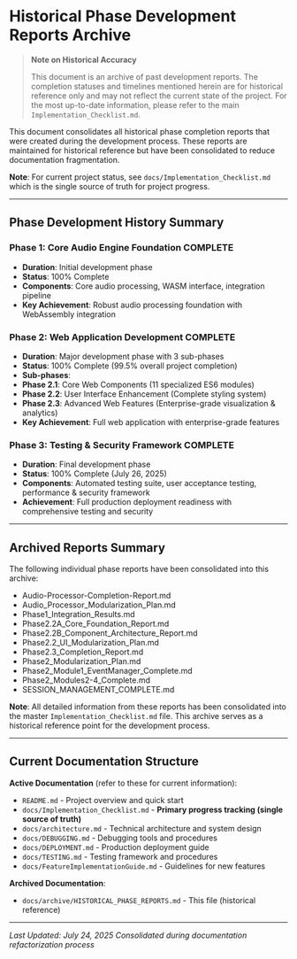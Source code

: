 # Historical Phase Development Reports Archive

> **Note on Historical Accuracy**
>
> This document is an archive of past development reports. The completion statuses and timelines mentioned herein are for historical reference only and may not reflect the current state of the project. For the most up-to-date information, please refer to the main `Implementation_Checklist.md`.

This document consolidates all historical phase completion reports that were created during the development process. These reports are maintained for historical reference but have been consolidated to reduce documentation fragmentation.

**Note**: For current project status, see `docs/Implementation_Checklist.md` which is the single source of truth for project progress.

---

## Phase Development History Summary

### Phase 1: Core Audio Engine Foundation COMPLETE

- **Duration**: Initial development phase
- **Status**: 100% Complete
- **Components**: Core audio processing, WASM interface, integration pipeline
- **Key Achievement**: Robust audio processing foundation with WebAssembly integration

### Phase 2: Web Application Development COMPLETE

- **Duration**: Major development phase with 3 sub-phases
- **Status**: 100% Complete (99.5% overall project completion)
- **Sub-phases**:
 - **Phase 2.1**: Core Web Components (11 specialized ES6 modules)
 - **Phase 2.2**: User Interface Enhancement (Complete styling system)
 - **Phase 2.3**: Advanced Web Features (Enterprise-grade visualization & analytics)
- **Key Achievement**: Full web application with enterprise-grade features

### Phase 3: Testing & Security Framework COMPLETE

- **Duration**: Final development phase
- **Status**: 100% Complete (July 26, 2025)
- **Components**: Automated testing suite, user acceptance testing, performance & security framework
- **Achievement**: Full production deployment readiness with comprehensive testing and security

---

## Archived Reports Summary

The following individual phase reports have been consolidated into this archive:

- Audio-Processor-Completion-Report.md
- Audio_Processor_Modularization_Plan.md
- Phase1_Integration_Results.md
- Phase2.2A_Core_Foundation_Report.md
- Phase2.2B_Component_Architecture_Report.md
- Phase2.2_UI_Modularization_Plan.md
- Phase2.3_Completion_Report.md
- Phase2_Modularization_Plan.md
- Phase2_Module1_EventManager_Complete.md
- Phase2_Modules2-4_Complete.md
- SESSION_MANAGEMENT_COMPLETE.md

**Note**: All detailed information from these reports has been consolidated into the master `Implementation_Checklist.md` file. This archive serves as a historical reference point for the development process.

---

## Current Documentation Structure

**Active Documentation** (refer to these for current information):

- `README.md` - Project overview and quick start
- `docs/Implementation_Checklist.md` - **Primary progress tracking (single source of truth)**
- `docs/architecture.md` - Technical architecture and system design
- `docs/DEBUGGING.md` - Debugging tools and procedures
- `docs/DEPLOYMENT.md` - Production deployment guide
- `docs/TESTING.md` - Testing framework and procedures
- `docs/FeatureImplementationGuide.md` - Guidelines for new features

**Archived Documentation**:

- `docs/archive/HISTORICAL_PHASE_REPORTS.md` - This file (historical reference)

---

_Last Updated: July 24, 2025_
_Consolidated during documentation refactorization process_

